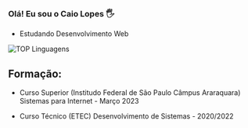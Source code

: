 ### Olá! Eu sou o Caio Lopes 🖐️ 

- Estudando Desenvolvimento Web

![TOP Linguagens](https://github-readme-stats.vercel.app/api/top-langs/?username=UTILIZADOR&layout=compact&theme=dracula)

## Formação:

- Curso Superior (Institudo Federal de São Paulo Câmpus Araraquara)
Sistemas para Internet - Março 2023

- Curso Técnico (ETEC)
Desenvolvimento de Sistemas - 2020/2022


